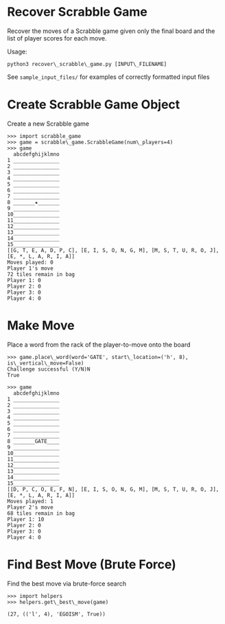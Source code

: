 # Recover Scrabble Game
Recover the moves of a Scrabble game given only the 
final board and the list of player scores for each move.

Usage:
```shell
python3 recover\_scrabble\_game.py [INPUT\_FILENAME]
```

See `sample_input_files/` for examples of correctly formatted input files

# Create Scrabble Game Object
Create a new Scrabble game 
```
>>> import scrabble_game
>>> game = scrabble\_game.ScrabbleGame(num\_players=4)
>>> game
  abcdefghijklmno
1 _______________
2 _______________
3 _______________
4 _______________
5 _______________
6 _______________
7 _______________
8 _______★_______
9 _______________
10_______________
11_______________
12_______________
13_______________
14_______________
15_______________
[[G, T, E, A, D, P, C], [E, I, S, O, N, G, M], [M, S, T, U, R, O, J], [E, *, L, A, R, I, A]]
Moves played: 0
Player 1's move
72 tiles remain in bag
Player 1: 0
Player 2: 0
Player 3: 0
Player 4: 0
```

# Make Move
Place a word from the rack of the player-to-move onto the board
```
>>> game.place\_word(word='GATE', start\_location=('h', 8), is\_vertical\_move=False)
Challenge successful (Y/N)N
True

>>> game
  abcdefghijklmno
1 _______________
2 _______________
3 _______________
4 _______________
5 _______________
6 _______________
7 _______________
8 _______GATE____
9 _______________
10_______________
11_______________
12_______________
13_______________
14_______________
15_______________
[[D, P, C, O, E, F, N], [E, I, S, O, N, G, M], [M, S, T, U, R, O, J], [E, *, L, A, R, I, A]]
Moves played: 1
Player 2's move
68 tiles remain in bag
Player 1: 10
Player 2: 0
Player 3: 0
Player 4: 0
```

# Find Best Move (Brute Force)
Find the best move via brute-force search
```
>>> import helpers
>>> helpers.get\_best\_move(game)

(27, (('l', 4), 'EGOISM', True))
```